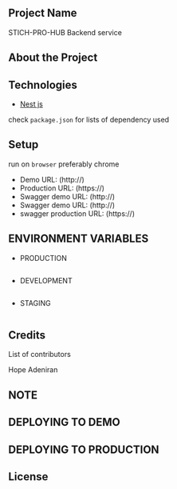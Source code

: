 ## Project Name

STICH-PRO-HUB Backend service

## About the Project

## Technologies

-   [Nest js](https://docs.nestjs.com/)


check `package.json` for lists of dependency used

## Setup

run on `browser` preferably chrome

-   Demo URL: (http://)
-   Production URL: (https://)
-   Swagger demo URL: (http://)
-   Swagger demo URL: (http://)
-   swagger production URL: (https://)


## ENVIRONMENT VARIABLES

-   PRODUCTION

```md

```

-   DEVELOPMENT

```md

```

-   STAGING

```md

```

## Credits

List of contributors

Hope Adeniran

## NOTE

## DEPLOYING TO DEMO

## DEPLOYING TO PRODUCTION

## License

